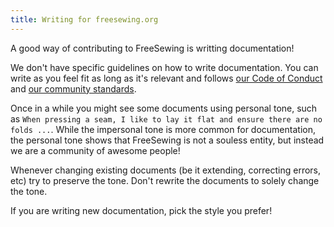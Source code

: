 ```yaml
---
title: Writing for freesewing.org
---
```


A good way of contributing to FreeSewing is writting documentation! 

We don't have specific guidelines on how to write documentation. You can write as you feel fit as long as it's relevant and follows [our Code of Conduct](/guides/code-of-conduct/) and [our community standards](https://freesewing.org/docs/various/community-standards/).

Once in a while you might see some documents using personal tone, such as `When pressing a seam, I like to lay it flat and ensure there are no folds ...`. While the impersonal tone is more common for documentation, the personal tone shows that FreeSewing is not a souless entity, but instead we are a community of awesome people! 

Whenever changing existing documents (be it extending, correcting errors, etc) try to preserve the tone. Don't rewrite the documents to solely change the tone.

If you are writing new documentation, pick the style you prefer!

